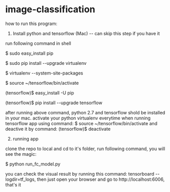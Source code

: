 # image-classification
how to run this program:
1. Install python and tensorflow (Mac) -- can skip this step if you have it

run following command in shell

$ sudo easy_install pip

$ sudo pip install --upgrade virtualenv

$ virtualenv --system-site-packages

$ source ~/tensorflow/bin/activate

(tensorflow)$ easy_install -U pip

(tensorflow)$ pip install --upgrade tensorflow 

after running above command, python 2.7 and tensorflow shold be installed in your mac. activate your python virtualenv everytime
when running tensorflow app using command: $ source ~/tensorflow/bin/activate and deactive it by command: (tensorflow)$ deactivate


2. running app

clone the repo to local and cd to it's folder, run following command, you will see the magic:

$ python run_fc_model.py

you can check the visual result by running this command: tensorboard --logdir=tf_logs, then just open your browser and go to
http://localhost:6006, that's it
